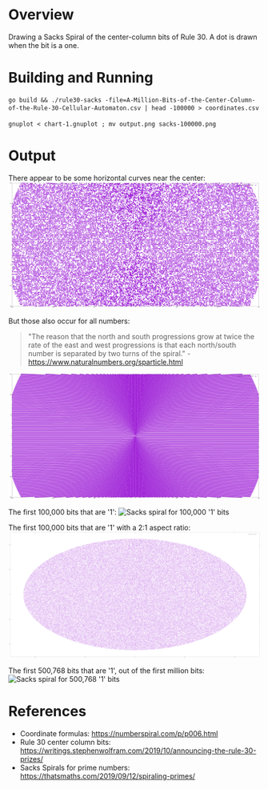 # Overview

Drawing a Sacks Spiral of the center-column bits of Rule 30.  A dot is drawn when the bit is a one.

# Building and Running

```
go build && ./rule30-sacks -file=A-Million-Bits-of-the-Center-Column-of-the-Rule-30-Cellular-Automaton.csv | head -100000 > coordinates.csv

gnuplot < chart-1.gnuplot ; mv output.png sacks-100000.png
```

# Output

There appear to be some horizontal curves near the center:
![Horizontal lines near the center](horizontal-lines.png)

But those also occur for all numbers:

> "The reason that the north and south progressions grow at twice the rate of the east and west progressions is that each north/south number is separated by two turns of the spiral." - https://www.naturalnumbers.org/sparticle.html

![All numbers](all-numbers.png)

The first 100,000 bits that are '1':
![Sacks spiral for 100,000 '1' bits](sacks-100000.png)

The first 100,000 bits that are '1' with a 2:1 aspect ratio:
![Sacks spiral for 100,000 '1' bits with 2:1 aspect ratio](sacks-100000-aspect-2-1.png)

The first 500,768 bits that are '1', out of the first million bits:
![Sacks spiral for 500,768 '1' bits](sacks-500768.png)

# References

- Coordinate formulas: https://numberspiral.com/p/p006.html
- Rule 30 center column bits: https://writings.stephenwolfram.com/2019/10/announcing-the-rule-30-prizes/
- Sacks Spirals for prime numbers: https://thatsmaths.com/2019/09/12/spiraling-primes/
